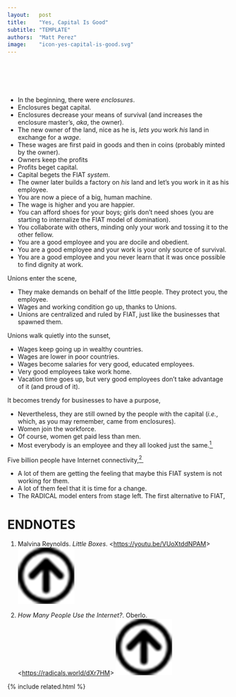 ```yaml
---
layout:   post
title:    "Yes, Capital Is Good"
subtitle: "TEMPLATE"
authors:  "Matt Perez"
image:    "icon-yes-capital-is-good.svg"
---
```


<div style="display:none;">
 <p>Capital is good and goodness. We have to fix that&mdash;and we can!</p>
</div>

<h1>&nbsp;</h1>
 <ul>
  <li>In the beginning, there were <em>enclosures</em>.</li>
  <li>Enclosures begat capital.</li>
  <li>Enclosures decrease your means of survival (and increases the enclosure master&rsquo;s, <em>aka</em>, the owner).</li>
  <li>The new owner of the land, nice as he is, <em>lets you</em> work <em>his</em> land in exchange for a <em>wage</em>.</li>
  <li>These wages are first paid in goods and then in coins (probably minted by the owner).</li>
  <li>Owners keep the profits</li>
  <li>Profits beget capital.</li>
  <li>Capital begets the <span class="_paradigm">FIAT</span> <em>system</em>.</li>
  <li>The owner later builds a factory on <em>his</em> land and let&rsquo;s you work in it as his employee.</li>
  <li>You are now a piece of a big, human machine.</li>
  <li>The wage is higher and you are happier.</li>
  <li>You can afford shoes for your boys; girls don&rsquo;t need shoes (you are starting to internalize the <span class="_paradigm">FIAT</span> model of domination).</li>
  <li>You collaborate with others, minding only your work and tossing it to the other fellow.</li>
  <li>You are a good employee and you are docile and obedient.</li>
  <li>You are a good employee and your work is your only source of survival.</li>
  <li>You are a good employee and you never learn that it was once possible to find  dignity at work.</li>
 </ul>
 <p>Unions enter the scene,</p>
 <ul>
  <li>They make demands on behalf of the little people. They protect you, the employee.</li>
  <li>Wages and working condition go up, thanks to Unions.</li>
  <li>Unions are centralized and ruled by <span class="_paradigm">FIAT</span>, just like the businesses that spawned them.</li>
 </ul>
 <p>Unions walk quietly into the sunset,</p>
 <ul>
  <li>Wages keep going up in wealthy countries.</li>
  <li>Wages are lower in poor countries.</li>
  <li>Wages become salaries for very good, educated employees.</li>
  <li>Very good employees take work home.</li>
  <li>Vacation time goes up, but very good employees don&rsquo;t take advantage of it (and proud of it).</li>
 </ul>
 <p>It becomes trendy for businesses to have a purpose,</p>
 <ul>
  <li>Nevertheless, they are still owned by the people with the capital (<em>i.e.</em>, which, as you may remember, came from enclosures).</li>
  <li>Women join the workforce.</li>
  <li>Of course, women get paid less than men.</li>
  <li>Most everybody is an employee and <span class="_quotespan">they all looked just the same</span>.<a href="#en01"><sup id="bm01">1&nbsp;</sup></a></li>
 </ul>
 <p>Five billion people have Internet connectivity,<a href="#en02"><sup id="bm02">2&nbsp;</sup></a></p>
 <ul>
  <li>A lot of them are getting the feeling that maybe this <span class="_paradigm">FIAT</span> system is not working for them.</li>
  <li>A lot of them feel that it is time for a change.</li>
  <li>The <span class="_paradigm">RADICAL</span> model enters from stage left. The first alternative to <span class="_paradigm">FIAT</span>,</li>
 </ul>

<h1 class="_section">ENDNOTES</h1>
 <ol>
  <li id="en01">
   <p class="_list-item">
    Malvina Reynolds.
    <em>Little Boxes</em>.
    &lt;<a href="https://youtu.be/VUoXtddNPAM" target="_blank">https://youtu.be/VUoXtddNPAM</a>&gt;
    <a class="_uparrow" href="#bm01"><img src="/assets/img/arrow-up-icon.png"></a>
   </p>
  </li>
  <li id="en02">
   <p class="_list-item">
    <em>How Many People Use the Internet?</em>.
    Oberlo.
    &lt;<a href="https://radicals.world/dXr7HM" target="_blank">https://radicals.world/dXr7HM</a>&gt;
    <a class="_uparrow" href="#bm02"><img src="/assets/img/arrow-up-icon.png"></a>
   </p>
  </li>
 </ol>

{% include related.html %}
